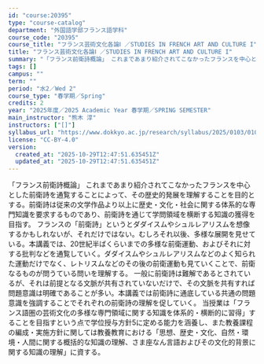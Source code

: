```yaml
---
id: "course:20395"
type: "course-catalog"
department: "外国語学部フランス語学科"
course_code: "20395"
course_title: "フランス芸術文化各論Ⅰ ／STUDIES IN FRENCH ART AND CULTURE I"
title: "フランス芸術文化各論Ⅰ ／STUDIES IN FRENCH ART AND CULTURE I"
summary: "「フランス前衛詩概論」 これまであまり紹介されてこなかったフランスを中心とした前衛詩を通覧することによって、その歴史的発展を理解することを目的とする。前衛詩は従来の文学作品より以上に歴史・文化・社会に関する体系的な専門知識を要求するものであ…"
tags: []
campus: ""
term: ""
period: "水2／Wed 2"
course_type: "春学期／Spring"
credits: 2
year: "2025年度／2025 Academic Year 春学期／SPRING SEMESTER"
main_instructor: "熊木 淳"
instructors: ["[]"]
syllabus_url: "https://www.dokkyo.ac.jp/research/syllabus/2025/0103/0103_20395_ja_JP.html"
license: "CC-BY-4.0"
version:
  created_at: "2025-10-29T12:47:51.635451Z"
  updated_at: "2025-10-29T12:47:51.635451Z"
---
```

「フランス前衛詩概論」 これまであまり紹介されてこなかったフランスを中心とした前衛詩を通覧することによって、その歴史的発展を理解することを目的とする。前衛詩は従来の文学作品より以上に歴史・文化・社会に関する体系的な専門知識を要求するものであり、前衛詩を通じて学問領域を横断する知識の獲得を目指す。 フランスの「前衛詩」というとダダイスムやシュルレアリスムを想像するかもしれないが、それだけではない。むしろそれ以後、多様な展開を見せている。本講義では、20世紀半ばくらいまでの多様な前衛運動、およびそれに対する批判などを通覧していく。ダダイスムやシュルレアリスムなどのよく知られた運動だけでなく、レトリスムなどのその後の前衛運動も見ていくことで、前衛なるものが問うている問いを理解する。 一般に前衛詩は難解であるとされているが、それは前提となる文脈が共有されていないだけで、その文脈を共有すれば問題意識は明確であることが多い。本講義では前衛詩に通底している共通の問題意識を強調することでそれぞれの前衛詩の理解を促していく。 当授業は「フランス語圏の芸術文化の多様な専門領域に関する知識を体系的・横断的に習得」することを目指すという点で学位授与方針5に定める能力を涵養し、また教養課程の編成・実施方針に関しては教養教育における「思想、歴史・文化、自然・環境・人間に関する概括的な知識の理解、さま座なん言語およびその文化的背景に関する知識の理解」に資する。
